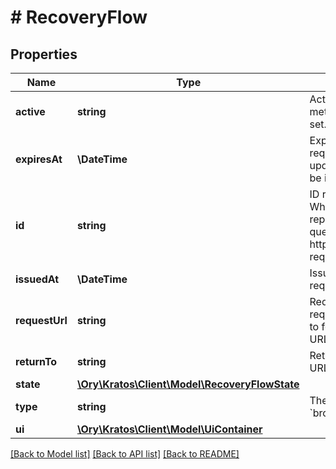 # # RecoveryFlow

## Properties

Name | Type | Description | Notes
------------ | ------------- | ------------- | -------------
**active** | **string** | Active, if set, contains the recovery method that is being used. It is initially not set. | [optional]
**expiresAt** | **\DateTime** | ExpiresAt is the time (UTC) when the request expires. If the user still wishes to update the setting, a new request has to be initiated. |
**id** | **string** | ID represents the request&#39;s unique ID. When performing the recovery flow, this represents the id in the recovery ui&#39;s query parameter: http://&lt;selfservice.flows.recovery.ui_url&gt;?request&#x3D;&lt;id&gt; |
**issuedAt** | **\DateTime** | IssuedAt is the time (UTC) when the request occurred. |
**requestUrl** | **string** | RequestURL is the initial URL that was requested from Ory Kratos. It can be used to forward information contained in the URL&#39;s path or query for example. |
**returnTo** | **string** | ReturnTo contains the requested return_to URL. | [optional]
**state** | [**\Ory\Kratos\Client\Model\RecoveryFlowState**](RecoveryFlowState.md) |  |
**type** | **string** | The flow type can either be &#x60;api&#x60; or &#x60;browser&#x60;. |
**ui** | [**\Ory\Kratos\Client\Model\UiContainer**](UiContainer.md) |  |

[[Back to Model list]](../../README.md#models) [[Back to API list]](../../README.md#endpoints) [[Back to README]](../../README.md)
